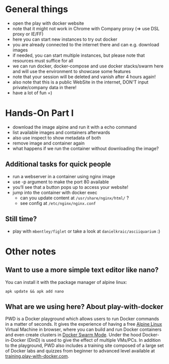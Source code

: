 General things
==============
* open the play with docker website
* note that it might not work in Chrome with Company proxy (=> use DSL proxy or IE/FF)
* here you can start new instances to try out docker
* you are already connected to the internet there and can e.g. download images
* if needed, you can start multiple instances, but please note that resources must suffice for all
* we can run docker, docker-compose and use docker stacks/swarm here and will use the environment to showcase some features
* note that your session will be deleted and vanish after 4 hours again!
* also note that this is a public WebSite in the internet, DON'T input private/company data in there!
* have a lot of fun =)

Hands-On Part I
=================
- download the image alpine and run it with a echo command
- list  available images and containers afterwards
- also use inspect to show metadata of both
- remove image and container again
- what happens if we run the container without downloading the image?

Additional tasks for quick people
---------------------------------
- run a webserver in a container using nginx image
- use -p argument to make the port 80 available
- you‘ll see that a button pops up to access your website!
- jump into the container with docker exec
	- can you update  content  at `/usr/share/nginx/html/` ?
  - see config at `/etc/nginx/nginx.conf`

Still time?
-------------
- play with `mbentley/figlet` or take a look at `danielkraic/asciiquarium` :)


Other notes
============

Want to use a more simple text editor like nano?
-------------------------------------------------
You can install it with the package manager of alpine linux:
	
	apk update && apk add nano
	
What are we using here? About play-with-docker
---------------------------------------------
PWD is a Docker playground which allows users to run Docker commands in a matter of seconds. It gives the experience of having a free [Alpine Linux](https://alpinelinux.org/) Virtual Machine in browser, where you can build and run Docker containers and even create clusters in [Docker Swarm Mode](https://docs.docker.com/engine/swarm/). Under the hood Docker-in-Docker (DinD) is used to give the effect of multiple VMs/PCs. In addition to the playground, PWD also includes a training site composed of a large set of Docker labs and quizzes from beginner to advanced level available at [training.play-with-docker.com](http://training.play-with-docker.com/).

